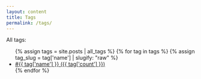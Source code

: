```yaml
---
layout: content
title: Tags
permalink: /tags/
---
```


<div class="all-tags">
  All tags:
  <ul>
    {% assign tags = site.posts | all_tags %}
    {% for tag in tags %}
      {% assign tag_slug = tag['name'] | slugify: "raw" %}
      <li>
        <a class="tag-link"
          href={{ site.baseurl | append: "/tags/" | append: tag_slug | append: "/" }}
          rel="category tag">
          #{{ tag['name'] }} ({{ tag['count'] }})
        </a>
      </li>
    {% endfor %}
  </ul>
</div>
